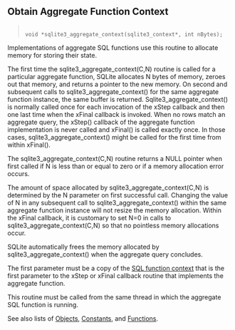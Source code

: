 ## Obtain Aggregate Function Context




> ```
> 
> void *sqlite3_aggregate_context(sqlite3_context*, int nBytes);
> 
> ```



Implementations of aggregate SQL functions use this
routine to allocate memory for storing their state.


The first time the sqlite3\_aggregate\_context(C,N) routine is called
for a particular aggregate function, SQLite allocates
N bytes of memory, zeroes out that memory, and returns a pointer
to the new memory. On second and subsequent calls to
sqlite3\_aggregate\_context() for the same aggregate function instance,
the same buffer is returned. Sqlite3\_aggregate\_context() is normally
called once for each invocation of the xStep callback and then one
last time when the xFinal callback is invoked. When no rows match
an aggregate query, the xStep() callback of the aggregate function
implementation is never called and xFinal() is called exactly once.
In those cases, sqlite3\_aggregate\_context() might be called for the
first time from within xFinal().


The sqlite3\_aggregate\_context(C,N) routine returns a NULL pointer
when first called if N is less than or equal to zero or if a memory
allocation error occurs.


The amount of space allocated by sqlite3\_aggregate\_context(C,N) is
determined by the N parameter on first successful call. Changing the
value of N in any subsequent call to sqlite3\_aggregate\_context() within
the same aggregate function instance will not resize the memory
allocation. Within the xFinal callback, it is customary to set
N\=0 in calls to sqlite3\_aggregate\_context(C,N) so that no
pointless memory allocations occur.


SQLite automatically frees the memory allocated by
sqlite3\_aggregate\_context() when the aggregate query concludes.


The first parameter must be a copy of the
[SQL function context](../c3ref/context.html) that is the first parameter
to the xStep or xFinal callback routine that implements the aggregate
function.


This routine must be called from the same thread in which
the aggregate SQL function is running.


See also lists of
 [Objects](../c3ref/objlist.html),
 [Constants](../c3ref/constlist.html), and
 [Functions](../c3ref/funclist.html).


